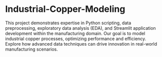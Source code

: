 # Industrial-Copper-Modeling
This project demonstrates expertise in Python scripting, data preprocessing, exploratory data analysis (EDA), and Streamlit application development within the manufacturing domain. Our goal is to model industrial copper processes, optimizing performance and efficiency. Explore how advanced data techniques can drive innovation in real-world manufacturing scenarios.
